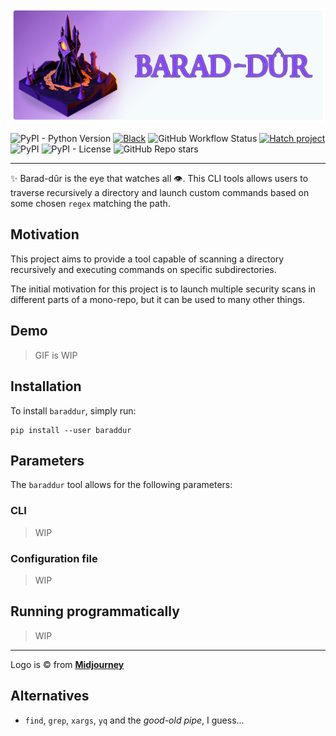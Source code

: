 ![Logo](docs/assets/logo.png)

![PyPI - Python Version](https://img.shields.io/pypi/pyversions/baraddur) [![Black](https://img.shields.io/badge/code%20style-black-black.svg)](https://pypi.org/project/black/) ![GitHub Workflow Status](https://img.shields.io/github/actions/workflow/status/kabooboo/baraddur/test.yml?label=tests)
[![Hatch project](https://img.shields.io/badge/%F0%9F%A5%9A-Hatch-4051b5.svg)](https://github.com/pypa/hatch) ![PyPI](https://img.shields.io/pypi/v/baraddur) ![PyPI - License](https://img.shields.io/pypi/l/baraddur) ![GitHub Repo stars](https://img.shields.io/github/stars/kabooboo/baraddur?style=social)

---

✨ Barad-dûr is the eye that watches all 👁️. This CLI tools allows users
to traverse recursively a directory and launch custom commands based on some
chosen `regex` matching the path.

## Motivation

This project aims to provide a tool capable of scanning a directory recursively
and executing commands on specific subdirectories.

The initial motivation for this project is to launch multiple security scans
in different parts of a mono-repo, but it can be used to many other things.

## Demo

> GIF is WIP

## Installation

To install `baraddur`, simply run:

```shq
pip install --user baraddur
```

## Parameters

The `baraddur` tool allows for the following parameters:

### CLI

> WIP

### Configuration file

> WIP

## Running programmatically

> WIP

---

Logo is © from [**Midjourney**](https://midjourney.com)

## Alternatives

- `find`, `grep`, `xargs`, `yq` and the _good-old pipe_, I guess...

